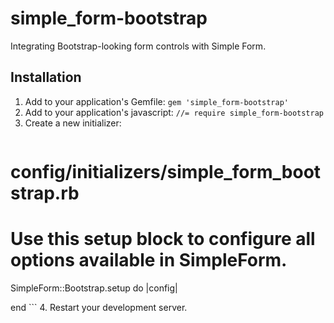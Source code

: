 simple_form-bootstrap
===
Integrating Bootstrap-looking form controls with Simple Form.

## Installation

 1. Add to your application's Gemfile: `gem 'simple_form-bootstrap'`
 2. Add to your application's javascript: `//= require simple_form-bootstrap`
 3. Create a new initializer:
    ```ruby
# config/initializers/simple_form_bootstrap.rb
# Use this setup block to configure all options available in SimpleForm.
SimpleForm::Bootstrap.setup do |config|

end
    ```
 4. Restart your development server.
